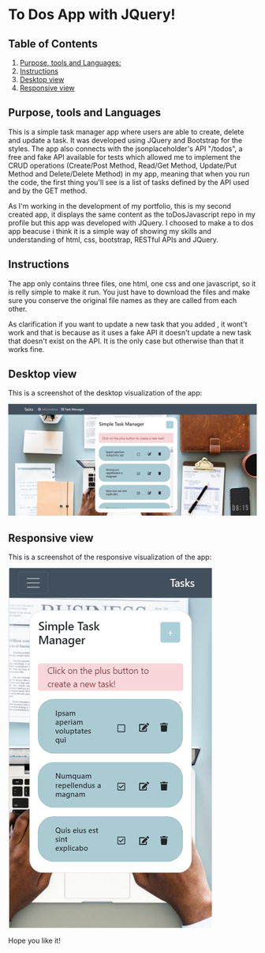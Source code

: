 # To Dos App with JQuery!

## Table of Contents

1. [Purpose, tools and Languages:](#purpose-tools-and-languages)
2. [Instructions](#instructions)
3. [Desktop view](#desktop-view)
4. [Responsive view](#responsive-view)

## Purpose, tools and Languages

This is a simple task manager app where users are able to create, delete and update a task. It was developed using JQuery and Bootstrap for the styles.
The app also connects with the jsonplaceholder's API "/todos", a free and fake API available for tests which allowed me to implement the CRUD operations (Create/Post Method, Read/Get Method, Update/Put Method and Delete/Delete Method) in my app, meaning that when you run the code, the first thing you'll see is a list of tasks defined by the API used and by the GET method.

As I'm working in the development of my portfolio, this is my second created app, it displays the same content as the toDosJavascript repo in my profile but this app was developed with JQuery. I choosed to make a to dos app beacuse i think it is a simple way of showing my skills and understanding of html, css, bootstrap, RESTful APIs and JQuery.

## Instructions

The app only contains three files, one html, one css and one javascript, so it is relly simple to make it run. You just have to download the files and make sure you conserve the original file names as they are called from each other.

As clarification if you want to update a new task that you added , it wont't work and that is because as it uses a fake API it doesn't update a new task that doesn't exist on the API. It is the only case but otherwise than that it works fine.

## Desktop view

This is a screenshot of the desktop visualization of the app:

![Screenshot of how the desktop image looks](desktop.png?raw=true "Desktop design")

## Responsive view

This is a screenshot of the responsive visualization of the app:

![Screenshot of how the desktop image looks](responsive.png?raw=true "Desktop design")

Hope you like it!
